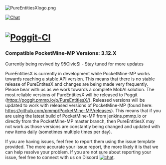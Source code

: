<img src="https://github.com/RevivalPMMP/PureEntitiesX/blob/master/PureEntitiesXlogo.png?raw=true" alt="PureEntitiesXlogo.png"/>

[![Chat](https://img.shields.io/badge/chat-on%20discord-7289da.svg)](https://discord.gg/6Kcx3kK)

[![Poggit-CI](https://poggit.pmmp.io/ci.badge/RevivalPMMP/PureEntitiesX/PureEntitiesX)](https://poggit.pmmp.io/ci/RevivalPMMP/PureEntitiesX/PureEntitiesX)
=====

### Compatible PocketMine-MP Versions: 3.12.X 
Currently being revived by 95CivicSi - Stay tuned for more updates

PureEntitiesX is currently in development while PocketMine-MP works towards reaching a stable API version.  This means that there is no stable release of PureEntitesX and changes are being made very frequently.  Please bear with us as we work towards a complete MobAI solution.  The most reliable versions of PureEntitiesX will be released to Poggit (https://poggit.pmmp.io/p/PureEntitiesX/).  Released versions will be updated to work with released versions of PocketMine-MP (found here: https://github.com/pmmp/PocketMine-MP/releases).  This means that if you are using the latest build of PocketMine-MP from jenkins.pmmp.io or directly from the PocketMine-MP master branch, then PureEntitiesX may not work as those versions are constantly being changed and updated with new items daily (sometimes multiple times per day).

If you are having issues, feel free to report them using the issue template provided.  The more accurate your issue report, the more likely it is that we can help resolve your problem.  If you are not sure about reporting your issue, feel free to connect with us on Discord [![chat](https://img.shields.io/badge/chat-on%20discord-7289da.svg)](https://discord.gg/6Kcx3kK).
